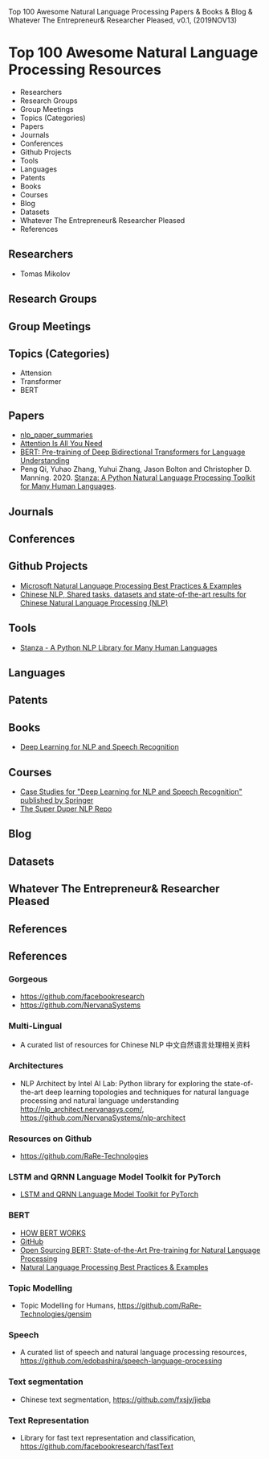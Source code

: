 Top 100 Awesome Natural Language Processing Papers & Books & Blog & Whatever The Entrepreneur& Researcher Pleased, v0.1, 
(2019NOV13)

# Top 100 Awesome Natural Language Processing Resources
+ Researchers
+ Research Groups
+ Group Meetings
+ Topics (Categories)
+ Papers
+ Journals
+ Conferences
+ Github Projects
+ Tools
+ Languages
+ Patents
+ Books
+ Courses
+ Blog
+ Datasets
+ Whatever The Entrepreneur& Researcher Pleased
+ References



## Researchers
+ Tomas Mikolov

## Research Groups

## Group Meetings

## Topics (Categories)
+ Attension 
+ Transformer
+ BERT

## Papers
+ [nlp_paper_summaries](https://github.com/dair-ai/nlp_paper_summaries)
+ [Attention Is All You Need](https://arxiv.org/abs/1706.03762)
+ [BERT: Pre-training of Deep Bidirectional Transformers for Language Understanding](https://arxiv.org/abs/1810.04805)
+ Peng Qi, Yuhao Zhang, Yuhui Zhang, Jason Bolton and Christopher D. Manning. 2020. [Stanza: A Python Natural Language Processing Toolkit for Many Human Languages](https://arxiv.org/abs/2003.07082).

## Journals

## Conferences

## Github Projects
+ [Microsoft Natural Language Processing Best Practices & Examples](https://github.com/microsoft/nlp-recipes)
+ [Chinese NLP, Shared tasks, datasets and state-of-the-art results for Chinese Natural Language Processing (NLP)](https://github.com/didi/ChineseNLP)

## Tools
+ [Stanza - A Python NLP Library for Many Human Languages](https://stanfordnlp.github.io/stanza/)

## Languages

## Patents

## Books
+ [Deep Learning for NLP and Speech Recognition](https://www.springer.com/us/book/9783030145958)

## Courses
+ [Case Studies for "Deep Learning for NLP and Speech Recognition" published by Springer](https://github.com/SpringerNLP)
+ [The Super Duper NLP Repo](https://notebooks.quantumstat.com)

## Blog

## Datasets

## Whatever The Entrepreneur& Researcher Pleased

## References

## References 

### Gorgeous
+ https://github.com/facebookresearch
+ https://github.com/NervanaSystems

### Multi-Lingual
+ A curated list of resources for Chinese NLP 中文自然语言处理相关资料

### Architectures
+ NLP Architect by Intel AI Lab: Python library for exploring the state-of-the-art deep learning topologies and techniques for natural language processing and natural language understanding http://nlp_architect.nervanasys.com/, https://github.com/NervanaSystems/nlp-architect

### Resources on Github
+ https://github.com/RaRe-Technologies

### LSTM and QRNN Language Model Toolkit for PyTorch
+ [LSTM and QRNN Language Model Toolkit for PyTorch](https://github.com/salesforce/awd-lstm-lm)
 
### BERT
+ [HOW BERT WORKS](https://arxiv.org/pdf/2002.12327.pdf)
+ [GitHub](https://github.com/google-research/bert)
+ [Open Sourcing BERT: State-of-the-Art Pre-training for Natural Language Processing](https://ai.googleblog.com/2018/11/open-sourcing-bert-state-of-art-pre.html)
+ [Natural Language Processing Best Practices & Examples](https://github.com/microsoft/nlp-recipes)


### Topic Modelling
+ Topic Modelling for Humans, https://github.com/RaRe-Technologies/gensim

### Speech
+ A curated list of speech and natural language processing resources, https://github.com/edobashira/speech-language-processing

### Text segmentation 
+ Chinese text segmentation, https://github.com/fxsjy/jieba

### Text Representation
+ Library for fast text representation and classification, https://github.com/facebookresearch/fastText


